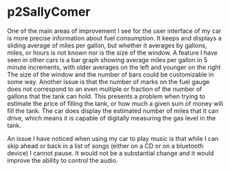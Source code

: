 # p2SallyComer

One of the main areas of improvement I see for the user interface of my car is more precise information about fuel consumption.
It keeps and displays a sliding average of miles per gallon, but whether it averages by gallons, miles, or hours is not known nor is the size of the window.
A feature I have seen in other cars is a bar graph showing average miles per gallon in 5 minute increments, with older averages on the left and younger on the right
The size of the window and the number of bars could be customizable in some way.
Another issue is that the number of marks on the fuel gauge does not correspond to an even multiple or fraction of the number of gallons that the tank can hold.
This presents a problem when trying to estimate the price of filling the tank, or how much a given sum of money will fill the tank.
The car does display the estimated number of miles that it can drive, which means it is capable of digitally measuring the gas level in the tank.

An issue I have noticed when using my car to play music is that while I can skip ahead or back in a list of songs (either on a CD or on a bluetooth device) I cannot pause.
It would not be a substantial change and it would improve the ability to control the audio.
